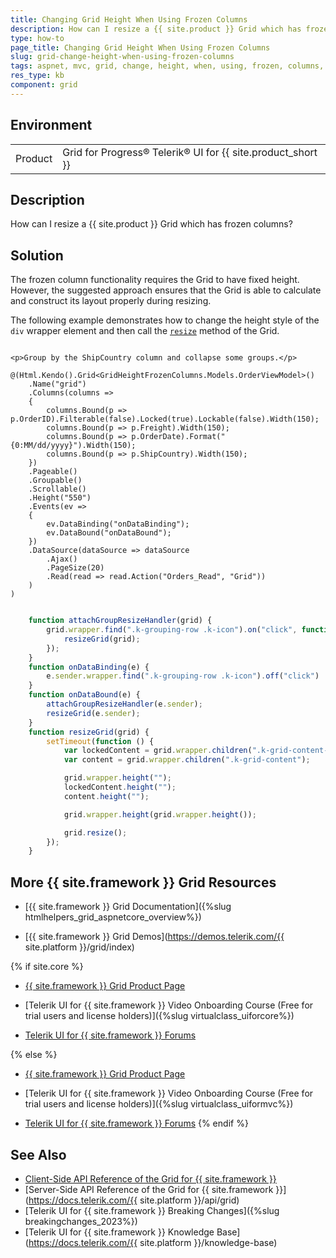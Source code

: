 ```yaml
---
title: Changing Grid Height When Using Frozen Columns
description: How can I resize a {{ site.product }} Grid which has frozen columns?
type: how-to
page_title: Changing Grid Height When Using Frozen Columns
slug: grid-change-height-when-using-frozen-columns
tags: aspnet, mvc, grid, change, height, when, using, frozen, columns, locked
res_type: kb
component: grid
---
```


## Environment

<table>
 <tr>
  <td>Product</td>
  <td>Grid for Progress® Telerik® UI for {{ site.product_short }} </td>
 </tr>
</table>

## Description

How can I resize a {{ site.product }} Grid which has frozen columns?

## Solution

The frozen column functionality requires the Grid to have fixed height. However, the suggested approach ensures that the Grid is able to calculate and construct its layout properly during resizing.

The following example demonstrates how to change the height style of the `div` wrapper element and then call the [`resize`](https://docs.telerik.com/kendo-ui/styles-and-layout/using-kendo-in-responsive-web-pages#individual-widget-resizing) method of the Grid.

```Index.cshtml

<p>Group by the ShipCountry column and collapse some groups.</p>

@(Html.Kendo().Grid<GridHeightFrozenColumns.Models.OrderViewModel>()
    .Name("grid")
    .Columns(columns =>
    {
        columns.Bound(p => p.OrderID).Filterable(false).Locked(true).Lockable(false).Width(150);
        columns.Bound(p => p.Freight).Width(150);
        columns.Bound(p => p.OrderDate).Format("{0:MM/dd/yyyy}").Width(150);
        columns.Bound(p => p.ShipCountry).Width(150);
    })
    .Pageable()
    .Groupable()
    .Scrollable()
    .Height("550")
    .Events(ev =>
    {
        ev.DataBinding("onDataBinding");
        ev.DataBound("onDataBound");
    })
    .DataSource(dataSource => dataSource
        .Ajax()
        .PageSize(20)
        .Read(read => read.Action("Orders_Read", "Grid"))
    )
)

```
```script.js

    function attachGroupResizeHandler(grid) {
        grid.wrapper.find(".k-grouping-row .k-icon").on("click", function () {
            resizeGrid(grid);
        });
    }
    function onDataBinding(e) {
        e.sender.wrapper.find(".k-grouping-row .k-icon").off("click")
    }
    function onDataBound(e) {
        attachGroupResizeHandler(e.sender); 
        resizeGrid(e.sender);
    }
    function resizeGrid(grid) {
        setTimeout(function () {
            var lockedContent = grid.wrapper.children(".k-grid-content-locked")
            var content = grid.wrapper.children(".k-grid-content");

            grid.wrapper.height("");
            lockedContent.height("");
            content.height("");

            grid.wrapper.height(grid.wrapper.height());

            grid.resize();
        });
    }

```

## More {{ site.framework }} Grid Resources

* [{{ site.framework }} Grid Documentation]({%slug htmlhelpers_grid_aspnetcore_overview%})

* [{{ site.framework }} Grid Demos](https://demos.telerik.com/{{ site.platform }}/grid/index)

{% if site.core %}
* [{{ site.framework }} Grid Product Page](https://www.telerik.com/aspnet-core-ui/grid)

* [Telerik UI for {{ site.framework }} Video Onboarding Course (Free for trial users and license holders)]({%slug virtualclass_uiforcore%})

* [Telerik UI for {{ site.framework }} Forums](https://www.telerik.com/forums/aspnet-core-ui)

{% else %}
* [{{ site.framework }} Grid Product Page](https://www.telerik.com/aspnet-mvc/grid)

* [Telerik UI for {{ site.framework }} Video Onboarding Course (Free for trial users and license holders)]({%slug virtualclass_uiformvc%})

* [Telerik UI for {{ site.framework }} Forums](https://www.telerik.com/forums/aspnet-mvc)
{% endif %}

## See Also

* [Client-Side API Reference of the Grid for {{ site.framework }}](https://docs.telerik.com/kendo-ui/api/javascript/ui/grid)
* [Server-Side API Reference of the Grid for {{ site.framework }}](https://docs.telerik.com/{{ site.platform }}/api/grid)
* [Telerik UI for {{ site.framework }} Breaking Changes]({%slug breakingchanges_2023%})
* [Telerik UI for {{ site.framework }} Knowledge Base](https://docs.telerik.com/{{ site.platform }}/knowledge-base)
